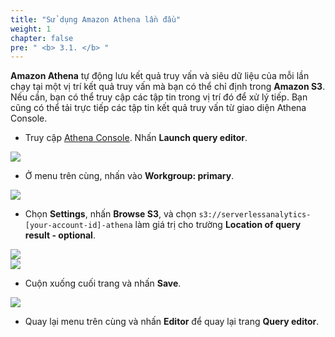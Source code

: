 ```yaml
---
title: "Sử dụng Amazon Athena lần đầu"
weight: 1
chapter: false
pre: " <b> 3.1. </b> "
---
```


**Amazon Athena** tự động lưu kết quả truy vấn và siêu dữ liệu của mỗi lần chạy tại một vị trí kết quả truy vấn mà bạn có thể chỉ định trong **Amazon S3**. Nếu cần, bạn có thể truy cập các tập tin trong vị trí đó để xử lý tiếp. Bạn cũng có thể tải trực tiếp các tập tin kết quả truy vấn từ giao diện Athena Console.

- Truy cập [Athena Console](https://ap-southeast-1.console.aws.amazon.com/athena/home?region=ap-southeast-1#/landing-page). Nhấn **Launch query editor**.

![](/images/3.exploring/1.png)

- Ở menu trên cùng, nhấn vào **Workgroup: primary**.

![](/images/3.exploring/2.png)

- Chọn **Settings**, nhấn **Browse S3**, và chọn `s3://serverlessanalytics-[your-account-id]-athena` làm giá trị cho trường **Location of query result - optional**.

![](/images/3.exploring/3.png)  
![](/images/3.exploring/4.png)

- Cuộn xuống cuối trang và nhấn **Save**.

![](/images/3.exploring/5.png)

- Quay lại menu trên cùng và nhấn **Editor** để quay lại trang **Query editor**.
